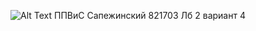 ![Alt Text](https://github.com/monstrillllo/ppvis2/blob/dev/2020-05-28_19-37-41.gif)
ППВиС Сапежинский 821703 Лб 2 вариант 4
